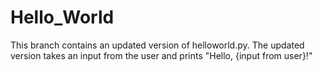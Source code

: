 # Hello_World
This branch contains an updated version of helloworld.py.
The updated version takes an input from the user and prints "Hello, {input from user}!" 
